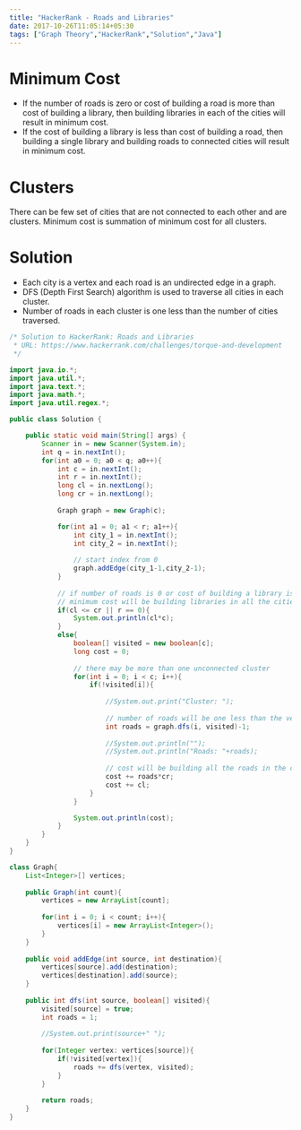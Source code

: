 ```yaml
---
title: "HackerRank - Roads and Libraries"
date: 2017-10-26T11:05:14+05:30
tags: ["Graph Theory","HackerRank","Solution","Java"]
---
```


# Minimum Cost
- If the number of roads is zero or cost of building a road is more than cost of building a library, then building libraries in each of the cities will result in minimum cost.
- If the cost of building a library is less than cost of building a road, then building a single library and building roads to connected cities will result in minimum cost.

# Clusters
There can be few set of cities that are not connected to each other and are clusters. Minimum cost is summation of minimum cost for all clusters.

# Solution
- Each city is a vertex and each road is an undirected edge in a graph.
- DFS (Depth First Search) algorithm is used to traverse all cities in each cluster.
- Number of roads in each cluster is one less than the number of cities traversed.

```java
/* Solution to HackerRank: Roads and Libraries
 * URL: https://www.hackerrank.com/challenges/torque-and-development
 */

import java.io.*;
import java.util.*;
import java.text.*;
import java.math.*;
import java.util.regex.*;

public class Solution {

    public static void main(String[] args) {
        Scanner in = new Scanner(System.in);
        int q = in.nextInt();
        for(int a0 = 0; a0 < q; a0++){
            int c = in.nextInt();
            int r = in.nextInt();
            long cl = in.nextLong();
            long cr = in.nextLong();
            
            Graph graph = new Graph(c);

            for(int a1 = 0; a1 < r; a1++){
                int city_1 = in.nextInt();
                int city_2 = in.nextInt();
                
                // start index from 0
                graph.addEdge(city_1-1,city_2-1);
            }
            
            // if number of roads is 0 or cost of building a library is less than or equal to cost of building a road
            // minimum cost will be building libraries in all the cities
            if(cl <= cr || r == 0){
                System.out.println(cl*c);
            }
            else{
                boolean[] visited = new boolean[c];
                long cost = 0;
                
                // there may be more than one unconnected cluster
                for(int i = 0; i < c; i++){
                    if(!visited[i]){
                        
                        //System.out.print("Cluster: ");
                        
                        // number of roads will be one less than the vertices traversed during DFS
                        int roads = graph.dfs(i, visited)-1;
                        
                        //System.out.println("");
                        //System.out.println("Roads: "+roads);
                        
                        // cost will be building all the roads in the cluster and a library
                        cost += roads*cr;
                        cost += cl;
                    }
                }            

                System.out.println(cost); 
            }            
        }
    }
}

class Graph{
    List<Integer>[] vertices;
    
    public Graph(int count){
        vertices = new ArrayList[count];
        
        for(int i = 0; i < count; i++){
            vertices[i] = new ArrayList<Integer>();
        }
    }
    
    public void addEdge(int source, int destination){
        vertices[source].add(destination);
        vertices[destination].add(source);
    }
    
    public int dfs(int source, boolean[] visited){
        visited[source] = true;
        int roads = 1;
        
        //System.out.print(source+" ");
        
        for(Integer vertex: vertices[source]){
            if(!visited[vertex]){
                roads += dfs(vertex, visited);
            }
        }
        
        return roads;
    }
}

```